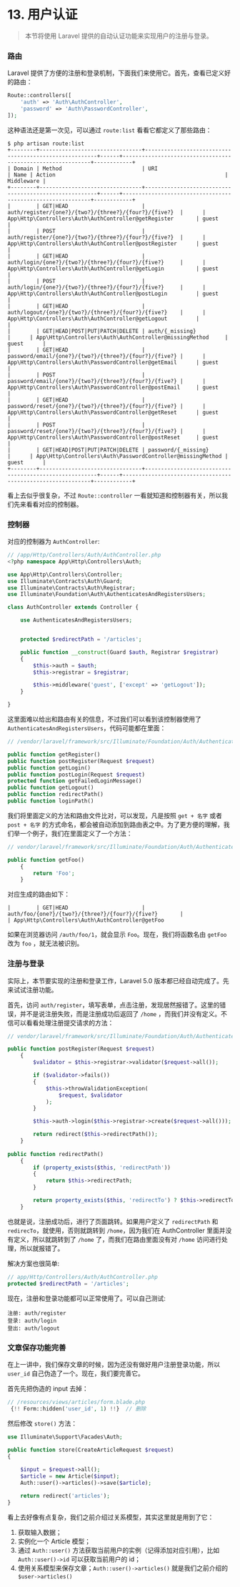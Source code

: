 # 13. 用户认证

> 本节将使用 Laravel 提供的自动认证功能来实现用户的注册与登录。

### 路由

Laravel 提供了方便的注册和登录机制，下面我们来使用它。首先，查看已定义好的路由：

```php
Route::controllers([
	'auth' => 'Auth\AuthController',
	'password' => 'Auth\PasswordController',
]);
```

这种语法还是第一次见，可以通过 `route:list` 看看它都定义了那些路由：

```
$ php artisan route:list
+--------+--------------------------------+-------------------------------------------------------+------+------------------------------------------------------------+------------+
| Domain | Method                         | URI                                                   | Name | Action                                                     | Middleware |
+--------+--------------------------------+-------------------------------------------------------+------+------------------------------------------------------------+------------+
|        | GET|HEAD                       | auth/register/{one?}/{two?}/{three?}/{four?}/{five?}  |      | App\Http\Controllers\Auth\AuthController@getRegister       | guest      |
|        | POST                           | auth/register/{one?}/{two?}/{three?}/{four?}/{five?}  |      | App\Http\Controllers\Auth\AuthController@postRegister      | guest      |
|        | GET|HEAD                       | auth/login/{one?}/{two?}/{three?}/{four?}/{five?}     |      | App\Http\Controllers\Auth\AuthController@getLogin          | guest      |
|        | POST                           | auth/login/{one?}/{two?}/{three?}/{four?}/{five?}     |      | App\Http\Controllers\Auth\AuthController@postLogin         | guest      |
|        | GET|HEAD                       | auth/logout/{one?}/{two?}/{three?}/{four?}/{five?}    |      | App\Http\Controllers\Auth\AuthController@getLogout         |            |
|        | GET|HEAD|POST|PUT|PATCH|DELETE | auth/{_missing}                                       |      | App\Http\Controllers\Auth\AuthController@missingMethod     | guest      |
|        | GET|HEAD                       | password/email/{one?}/{two?}/{three?}/{four?}/{five?} |      | App\Http\Controllers\Auth\PasswordController@getEmail      | guest      |
|        | POST                           | password/email/{one?}/{two?}/{three?}/{four?}/{five?} |      | App\Http\Controllers\Auth\PasswordController@postEmail     | guest      |
|        | GET|HEAD                       | password/reset/{one?}/{two?}/{three?}/{four?}/{five?} |      | App\Http\Controllers\Auth\PasswordController@getReset      | guest      |
|        | POST                           | password/reset/{one?}/{two?}/{three?}/{four?}/{five?} |      | App\Http\Controllers\Auth\PasswordController@postReset     | guest      |
|        | GET|HEAD|POST|PUT|PATCH|DELETE | password/{_missing}                                   |      | App\Http\Controllers\Auth\PasswordController@missingMethod | guest      |
+--------+--------------------------------+-------------------------------------------------------+------+------------------------------------------------------------+------------+
```

看上去似乎很复杂，不过 `Route::controller` 一看就知道和控制器有关，所以我们先来看看对应的控制器。

### 控制器

对应的控制器为  `AuthController`:

```php
// /app/Http/Controllers/Auth/AuthController.php
<?php namespace App\Http\Controllers\Auth;

use App\Http\Controllers\Controller;
use Illuminate\Contracts\Auth\Guard;
use Illuminate\Contracts\Auth\Registrar;
use Illuminate\Foundation\Auth\AuthenticatesAndRegistersUsers;

class AuthController extends Controller {

	use AuthenticatesAndRegistersUsers;


	protected $redirectPath = '/articles';

	public function __construct(Guard $auth, Registrar $registrar)
	{
		$this->auth = $auth;
		$this->registrar = $registrar;

		$this->middleware('guest', ['except' => 'getLogout']);
	}

}
```

这里面难以给出和路由有关的信息，不过我们可以看到该控制器使用了 `AuthenticatesAndRegistersUsers`，代码可能都在里面：

```php
// /vendor/laravel/framework/src/Illuminate/Foundation/Auth/AuthenticatesAndRegistersUsers.php

public function getRegister()
public function postRegister(Request $request)
public function getLogin()
public function postLogin(Request $request)
protected function getFailedLoginMessage()
public function getLogout()
public function redirectPath()
public function loginPath()
```

我们将里面定义的方法和路由文件比对，可以发现，凡是按照 `get + 名字` 或者 `post + 名字` 的方式命名，都会被自动添加到路由表之中。为了更方便的理解，我们举一个例子，我们在里面定义了一个方法：

```php
// vendor/laravel/framework/src/Illuminate/Foundation/Auth/AuthenticatesAndRegistersUsers.php

public function getFoo()
	{
		return 'Foo';
	}
```

对应生成的路由如下：

```
|        | GET|HEAD                       | auth/foo/{one?}/{two?}/{three?}/{four?}/{five?}       |                  | App\Http\Controllers\Auth\AuthController@getFoo
```

如果在浏览器访问  `/auth/foo/1`，就会显示 `Foo`。现在，我们将函数名由 `getFoo` 改为 `foo` ，就无法被识别。

### 注册与登录

实际上，本节要实现的注册和登录工作，Laravel 5.0 版本都已经自动完成了。先来试试注册功能。

首先，访问 `auth/register`，填写表单，点击注册，发现居然报错了。这里的错误，并不是说注册失败，而是注册成功后返回了 `/home` ，而我们并没有定义。不信可以看看处理注册提交请求的方法：

```php
// vendor/laravel/framework/src/Illuminate/Foundation/Auth/AuthenticatesAndRegistersUsers.php

public function postRegister(Request $request)
	{
		$validator = $this->registrar->validator($request->all());

		if ($validator->fails())
		{
			$this->throwValidationException(
				$request, $validator
			);
		}

		$this->auth->login($this->registrar->create($request->all()));

		return redirect($this->redirectPath());
	}
	
public function redirectPath()
	{
		if (property_exists($this, 'redirectPath'))
		{
			return $this->redirectPath;
		}

		return property_exists($this, 'redirectTo') ? $this->redirectTo : '/home';
	}
```

也就是说，注册成功后，进行了页面跳转。如果用户定义了 `redirectPath` 和 `redirecTo`，就使用，否则就跳转到 `/home`，因为我们在 AuthController 里面并没有定义，所以就跳转到了 `/home` 了，而我们在路由里面没有对 `/home` 访问进行处理，所以就报错了。

解决方案也很简单:


```php
// app/Http/Controllers/Auth/AuthController.php
protected $redirectPath = '/articles';
```

现在，注册和登录功能都可以正常使用了。可以自己测试:

```
注册: auth/register
登录: auth/login
登出: auth/logout
```
### 文章保存功能完善

在上一讲中，我们保存文章的时候，因为还没有做好用户注册登录功能，所以 `user_id` 自己伪造了一个。现在，我们要完善它。

首先先把伪造的 input 去掉：

```php
// /resources/views/articles/form.blade.php
 {!! Form::hidden('user_id', 1) !!}  // 删除
```

然后修改 `store()` 方法：

```php
use Illuminate\Support\Facades\Auth;
	
public function store(CreateArticleRequest $request)
{	

    $input = $request->all(); 
    $article = new Article($input); 
    Auth::user()->articles()->save($article);  

    return redirect('articles'); 
}
```

看上去好像有点复杂，我们之前介绍过关系模型，其实这里就是用到了它：

1. 获取输入数据；
2. 实例化一个 Article 模型；
3. 通过 `Auth::user()` 方法获取当前用户的实例（记得添加对应引用），比如 `Auth::user()->id` 可以获取当前用户的 id；
4. 使用关系模型来保存文章；`Auth::user()->articles()` 就是我们之前介绍的 `$user->articles()`
